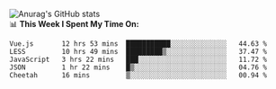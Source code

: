 
![Anurag's GitHub stats](https://github-readme-stats.vercel.app/api?username=supergczh&show_icons=true&theme=radical)
<br />
📊 **This Week I Spent My Time On:**

<!--START_SECTION:waka-->
```text
Vue.js       12 hrs 53 mins  ███████████░░░░░░░░░░░░░░   44.63 % 
LESS         10 hrs 49 mins  █████████▒░░░░░░░░░░░░░░░   37.47 % 
JavaScript   3 hrs 22 mins   ███░░░░░░░░░░░░░░░░░░░░░░   11.72 % 
JSON         1 hr 22 mins    █▒░░░░░░░░░░░░░░░░░░░░░░░   04.76 % 
Cheetah      16 mins         ▒░░░░░░░░░░░░░░░░░░░░░░░░   00.94 % 
```
<!--END_SECTION:waka-->
